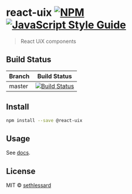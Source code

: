 # react-uix [![NPM](https://img.shields.io/npm/v/@react-uix/web.svg)](https://www.npmjs.com/package/@react-uix/web) [![JavaScript Style Guide](https://img.shields.io/badge/code_style-standard-brightgreen.svg)](https://standardjs.com)

> React UiX components


## Build Status

| Branch | Build Status |
| --- | --- |
| master | [![Build Status](https://jenkins.sethlessard.com/buildStatus/icon?job=react-uix-web%2Fmaster)](https://jenkins.sethlessard.com/job/react-uix-web/job/master/) |



## Install

```bash
npm install --save @react-uix
```

## Usage

See [docs](https://sethlessard.github.io/react-uix/).

## License

MIT © [sethlessard](https://github.com/sethlessard)
